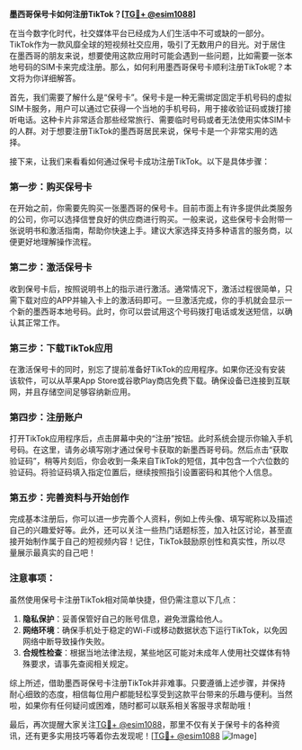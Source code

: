 **墨西哥保号卡如何注册TikTok？[[TG💪+ @esim1088](https://t.me/s/esim1088)]**

在当今数字化时代，社交媒体平台已经成为人们生活中不可或缺的一部分。TikTok作为一款风靡全球的短视频社交应用，吸引了无数用户的目光。对于居住在墨西哥的朋友来说，想要使用这款应用时可能会遇到一些问题，比如需要一张本地号码的SIM卡来完成注册。那么，如何利用墨西哥保号卡顺利注册TikTok呢？本文将为你详细解答。

首先，我们需要了解什么是“保号卡”。保号卡是一种无需绑定固定手机号码的虚拟SIM卡服务，用户可以通过它获得一个当地的手机号码，用于接收验证码或拨打接听电话。这种卡片非常适合那些经常旅行、需要临时号码或者无法使用实体SIM卡的人群。对于想要注册TikTok的墨西哥居民来说，保号卡是一个非常实用的选择。

接下来，让我们来看看如何通过保号卡成功注册TikTok。以下是具体步骤：

### 第一步：购买保号卡
在开始之前，你需要先购买一张墨西哥的保号卡。目前市面上有许多提供此类服务的公司，你可以选择信誉良好的供应商进行购买。一般来说，这些保号卡会附带一张说明书和激活指南，帮助你快速上手。建议大家选择支持多种语言的服务商，以便更好地理解操作流程。

### 第二步：激活保号卡
收到保号卡后，按照说明书上的指示进行激活。通常情况下，激活过程很简单，只需下载对应的APP并输入卡上的激活码即可。一旦激活完成，你的手机就会显示一个新的墨西哥本地号码。此时，你可以尝试用这个号码拨打电话或发送短信，以确认其正常工作。

### 第三步：下载TikTok应用
在激活保号卡的同时，别忘了提前准备好TikTok的应用程序。如果你还没有安装该软件，可以从苹果App Store或谷歌Play商店免费下载。确保设备已连接到互联网，并且存储空间足够容纳新应用。

### 第四步：注册账户
打开TikTok应用程序后，点击屏幕中央的“注册”按钮。此时系统会提示你输入手机号码。在这里，请务必填写刚才通过保号卡获取的新墨西哥号码。然后点击“获取验证码”，稍等片刻后，你会收到一条来自TikTok的短信，其中包含一个六位数的验证码。将验证码填入指定位置后，继续按照指引设置密码和其他个人信息。

### 第五步：完善资料与开始创作
完成基本注册后，你可以进一步完善个人资料，例如上传头像、填写昵称以及描述自己的兴趣爱好等。此外，还可以关注一些热门话题标签，加入社区讨论，甚至直接开始制作属于自己的短视频内容！记住，TikTok鼓励原创性和真实性，所以尽量展示最真实的自己吧！

### 注意事项：
虽然使用保号卡注册TikTok相对简单快捷，但仍需注意以下几点：
1. **隐私保护**：妥善保管好自己的账号信息，避免泄露给他人。
2. **网络环境**：确保手机处于稳定的Wi-Fi或移动数据状态下运行TikTok，以免因网络中断导致操作失败。
3. **合规性检查**：根据当地法律法规，某些地区可能对未成年人使用社交媒体有特殊要求，请事先查阅相关规定。

综上所述，借助墨西哥保号卡注册TikTok并非难事。只要遵循上述步骤，并保持耐心细致的态度，相信每位用户都能轻松享受到这款平台带来的乐趣与便利。当然啦，如果你有任何疑问或困难，随时都可以联系相关客服寻求帮助哦！

最后，再次提醒大家关注[TG💪+ @esim1088](https://t.me/s/esim1088)，那里不仅有关于保号卡的各种资讯，还有更多实用技巧等着你去发现呢！[[TG💪+ @esim1088](https://t.me/s/esim1088) ![Image](https://i.postimg.cc/4NQfJmqS/Snipaste-2025-05-13-00-14-12.png)]